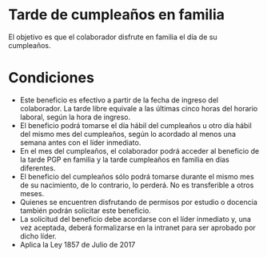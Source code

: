 # Tarde de cumpleaños en familia

El objetivo es que el colaborador disfrute en familia el día de su cumpleaños.

# **Condiciones**

- Este beneficio es efectivo a partir de la fecha de ingreso del colaborador. La tarde libre equivale a las últimas cinco horas del horario laboral, según la hora de ingreso.
- El beneficio podrá tomarse el día hábil del cumpleaños u otro día hábil del mismo mes del cumpleaños, según lo acordado al menos una semana antes con el líder inmediato.
- En el mes del cumpleaños, el colaborador podrá acceder al beneficio de la tarde PGP en familia y la tarde cumpleaños en familia en días diferentes.
- El beneficio del cumpleaños sólo podrá tomarse durante el mismo mes de su nacimiento, de lo contrario, lo perderá. No es transferible a otros meses.
- Quienes se encuentren disfrutando de permisos por estudio o docencia también podrán solicitar este beneficio.
- La solicitud del beneficio debe acordarse con el líder inmediato y, una vez aceptada, deberá formalizarse en la intranet para ser aprobado por dicho líder.
- Aplica la Ley 1857 de Julio de 2017